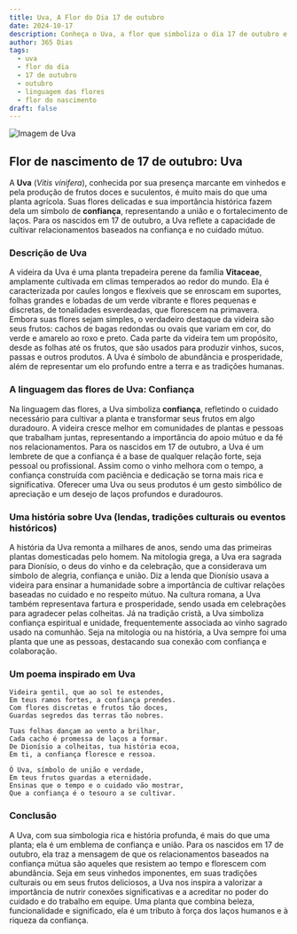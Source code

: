 ```yaml
---
title: Uva, A Flor do Dia 17 de outubro
date: 2024-10-17
description: Conheça o Uva, a flor que simboliza o dia 17 de outubro e seu significado 'Confiança'. Explore a beleza e o simbolismo desta flor encantadora.
author: 365 Dias
tags:
  - uva
  - flor do dia
  - 17 de outubro
  - outubro
  - linguagem das flores
  - flor do nascimento
draft: false
---
```


![Imagem de Uva](https://cdn.pixabay.com/photo/2020/01/16/13/46/grapes-4770606_1280.jpg#center)



## Flor de nascimento de 17 de outubro: Uva

A **Uva** (_Vitis vinifera_), conhecida por sua presença marcante em vinhedos e pela produção de frutos doces e suculentos, é muito mais do que uma planta agrícola. Suas flores delicadas e sua importância histórica fazem dela um símbolo de **confiança**, representando a união e o fortalecimento de laços. Para os nascidos em 17 de outubro, a Uva reflete a capacidade de cultivar relacionamentos baseados na confiança e no cuidado mútuo.

### Descrição de Uva

A videira da Uva é uma planta trepadeira perene da família **Vitaceae**, amplamente cultivada em climas temperados ao redor do mundo. Ela é caracterizada por caules longos e flexíveis que se enroscam em suportes, folhas grandes e lobadas de um verde vibrante e flores pequenas e discretas, de tonalidades esverdeadas, que florescem na primavera. Embora suas flores sejam simples, o verdadeiro destaque da videira são seus frutos: cachos de bagas redondas ou ovais que variam em cor, do verde e amarelo ao roxo e preto. Cada parte da videira tem um propósito, desde as folhas até os frutos, que são usados para produzir vinhos, sucos, passas e outros produtos. A Uva é símbolo de abundância e prosperidade, além de representar um elo profundo entre a terra e as tradições humanas.

### A linguagem das flores de Uva: Confiança

Na linguagem das flores, a Uva simboliza **confiança**, refletindo o cuidado necessário para cultivar a planta e transformar seus frutos em algo duradouro. A videira cresce melhor em comunidades de plantas e pessoas que trabalham juntas, representando a importância do apoio mútuo e da fé nos relacionamentos. Para os nascidos em 17 de outubro, a Uva é um lembrete de que a confiança é a base de qualquer relação forte, seja pessoal ou profissional. Assim como o vinho melhora com o tempo, a confiança construída com paciência e dedicação se torna mais rica e significativa. Oferecer uma Uva ou seus produtos é um gesto simbólico de apreciação e um desejo de laços profundos e duradouros.

### Uma história sobre Uva (lendas, tradições culturais ou eventos históricos)

A história da Uva remonta a milhares de anos, sendo uma das primeiras plantas domesticadas pelo homem. Na mitologia grega, a Uva era sagrada para Dionísio, o deus do vinho e da celebração, que a considerava um símbolo de alegria, confiança e união. Diz a lenda que Dionísio usava a videira para ensinar a humanidade sobre a importância de cultivar relações baseadas no cuidado e no respeito mútuo. Na cultura romana, a Uva também representava fartura e prosperidade, sendo usada em celebrações para agradecer pelas colheitas. Já na tradição cristã, a Uva simboliza confiança espiritual e unidade, frequentemente associada ao vinho sagrado usado na comunhão. Seja na mitologia ou na história, a Uva sempre foi uma planta que une as pessoas, destacando sua conexão com confiança e colaboração.

### Um poema inspirado em Uva

```
Videira gentil, que ao sol te estendes,  
Em teus ramos fortes, a confiança prendes.  
Com flores discretas e frutos tão doces,  
Guardas segredos das terras tão nobres.  

Tuas folhas dançam ao vento a brilhar,  
Cada cacho é promessa de laços a formar.  
De Dionísio a colheitas, tua história ecoa,  
Em ti, a confiança floresce e ressoa.  

Ó Uva, símbolo de união e verdade,  
Em teus frutos guardas a eternidade.  
Ensinas que o tempo e o cuidado vão mostrar,  
Que a confiança é o tesouro a se cultivar.  
```

### Conclusão

A Uva, com sua simbologia rica e história profunda, é mais do que uma planta; ela é um emblema de confiança e união. Para os nascidos em 17 de outubro, ela traz a mensagem de que os relacionamentos baseados na confiança mútua são aqueles que resistem ao tempo e florescem com abundância. Seja em seus vinhedos imponentes, em suas tradições culturais ou em seus frutos deliciosos, a Uva nos inspira a valorizar a importância de nutrir conexões significativas e a acreditar no poder do cuidado e do trabalho em equipe. Uma planta que combina beleza, funcionalidade e significado, ela é um tributo à força dos laços humanos e à riqueza da confiança.